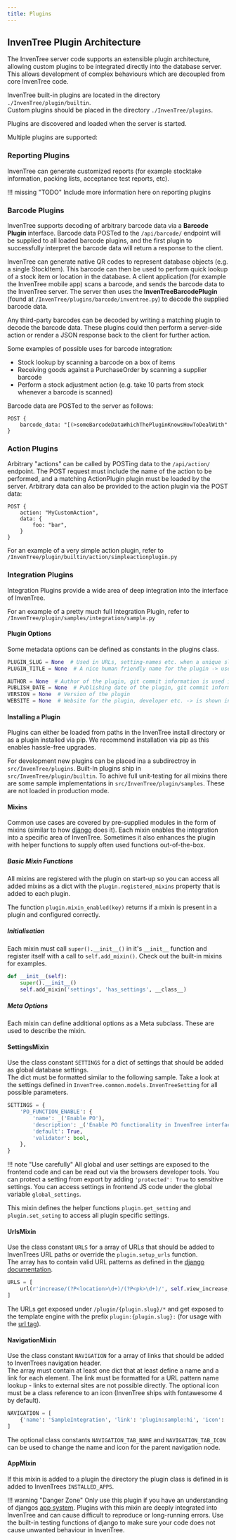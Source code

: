 ```yaml
---
title: Plugins
---
```


## InvenTree Plugin Architecture

The InvenTree server code supports an extensible plugin architecture, allowing custom plugins to be integrated directly into the database server. This allows development of complex behaviours which are decoupled from core InvenTree code.

InvenTree built-in plugins are located in the directory `./InvenTree/plugin/builtin`.  
Custom plugins should be placed  in the directory `./InvenTree/plugins`.

Plugins are discovered and loaded when the server is started.

Multiple plugins are supported:

### Reporting Plugins

InvenTree can generate customized reports (for example stocktake information, packing lists, acceptance test reports, etc).

!!! missing "TODO"
	Include more information here on reporting plugins

### Barcode Plugins

InvenTree supports decoding of arbitrary barcode data via a **Barcode Plugin** interface. Barcode data POSTed to the `/api/barcode/` endpoint will be supplied to all loaded barcode plugins, and the first plugin to successfully interpret the barcode data will return a response to the client.

InvenTree can generate native QR codes to represent database objects (e.g. a single StockItem). This barcode can then be used to perform quick lookup of a stock item or location in the database. A client application (for example the InvenTree mobile app) scans a barcode, and sends the barcode data to the InvenTree server. The server then uses the **InvenTreeBarcodePlugin** (found at `/InvenTree/plugins/barcode/inventree.py`) to decode the supplied barcode data.

Any third-party barcodes can be decoded by writing a matching plugin to decode the barcode data. These plugins could then perform a server-side action or render a JSON response back to the client for further action.

Some examples of possible uses for barcode integration:

- Stock lookup by scanning a barcode on a box of items
- Receiving goods against a PurchaseOrder by scanning a supplier barcode
- Perform a stock adjustment action (e.g. take 10 parts from stock whenever a barcode is scanned)

Barcode data are POSTed to the server as follows:

```
POST {
    barcode_data: "[(>someBarcodeDataWhichThePluginKnowsHowToDealWith"
}
```

### Action Plugins

Arbitrary "actions" can be called by POSTing data to the `/api/action/` endpoint. The POST request must include the name of the action to be performed, and a matching ActionPlugin plugin must be loaded by the server. Arbitrary data can also be provided to the action plugin via the POST data:

```
POST {
    action: "MyCustomAction",
    data: {
        foo: "bar",
    }
}
```

For an example of a very simple action plugin, refer to `/InvenTree/plugin/builtin/action/simpleactionplugin.py`

### Integration Plugins

Integration Plugins provide a wide area of deep integration into the interface of InvenTree.

For an example of a pretty much full Integration Plugin, refer to `/InvenTree/plugin/samples/integration/sample.py`

#### Plugin Options

Some metadata options can be defined as constants in the plugins class.

``` python
PLUGIN_SLUG = None  # Used in URLs, setting-names etc. when a unique slug as a reference is needed -> the plugin name is used if not set
PLUGIN_TITLE = None  # A nice human friendly name for the plugin -> used in titles, as plugin name etc.

AUTHOR = None  # Author of the plugin, git commit information is used if not present
PUBLISH_DATE = None  # Publishing date of the plugin, git commit information is used if not present
VERSION = None  # Version of the plugin
WEBSITE = None  # Website for the plugin, developer etc. -> is shown in plugin overview if set
```



#### Installing a Plugin

Plugins can either be loaded from paths in the InvenTree install directory or as a plugin installed via pip. We recommend installation via pip as this enables hassle-free upgrades.

For development new plugins can be placed ina a subdirectroy in `src/InvenTree/plugins`. Built-In plugins ship in `src/InvenTree/plugin/builtin`. To achive full unit-testing for all mixins there are some sample implementations in `src/InvenTree/plugin/samples`. These are not loaded in production mode.

#### Mixins

Common use cases are covered by pre-supplied modules in the form of mixins (similar to how [django](https://docs.djangoproject.com/en/3.2/topics/class-based-views/mixins/) does it). Each mixin enables the integration into a specific area of InvenTree. Sometimes it also enhances the plugin with helper functions to supply often used functions out-of-the-box.

##### Basic Mixin Functions

All mixins are registered with the plugin on start-up so you can access all added mixins as a dict with the `plugin.registered_mixins` property that is added to each plugin.

The function `plugin.mixin_enabled(key)` returns if a mixin is present in a plugin and configured correctly.

##### Initialisation

Each mixin must call `super().__init__()` in it's `__init__` function and register itself with a call to `self.add_mixin()`. Check out the built-in mixins for examples.

``` python
def __init__(self):
    super().__init__()
    self.add_mixin('settings', 'has_settings', __class__)
```

##### Meta Options

Each mixin can define additional options as a Meta subclass. These are used to describe the mixin.


#### SettingsMixin

Use the class constant `SETTINGS` for a dict of settings that should be added as global database settings.  
The dict must be formatted similar to the following sample. Take a look at the settings defined in `InvenTree.common.models.InvenTreeSetting` for all possible parameters.


``` python
SETTINGS = {
    'PO_FUNCTION_ENABLE': {
        'name': _('Enable PO'),
        'description': _('Enable PO functionality in InvenTree interface'),
        'default': True,
        'validator': bool,
    },
}
```

!!! note "Use carefully"
    All global and user settings are exposed to the frontend code and can be read out via the browsers developer tools. You can protect a setting from export by adding `'protected': True` to sensitive settings.
    You can access settings in frontend JS code under the global variable `global_settings`.

This mixin defines the helper functions `plugin.get_setting` and `plugin.set_seting` to access all plugin specific settings.


#### UrlsMixin

Use the class constant `URLS` for a array of URLs that should be added to InvenTrees URL paths or override the `plugin.setup_urls` function.  
The array has to contain valid URL patterns as defined in the [django documentation](https://docs.djangoproject.com/en/3.2/topics/http/urls/).

``` python
URLS = [
    url(r'increase/(?P<location>\d+)/(?P<pk>\d+)/', self.view_increase, name='increase-level'),
]
```

The URLs get exposed under `/plugin/{plugin.slug}/*` and get exposed to the template engine with the prefix `plugin:{plugin.slug}:` (for usage with the [url tag](https://docs.djangoproject.com/en/3.2/ref/templates/builtins/#url)).


#### NavigationMixin

Use the class constant `NAVIGATION` for a array of links that should be added to InvenTrees navigation header.  
The array must contain at least one dict that at least define a name and a link for each element. The link must be formatted for a URL pattern name lookup - links to external sites are not possible directly. The optional icon must be a class reference to an icon (InvenTree ships with fontawesome 4 by default).

``` python
NAVIGATION = [
    {'name': 'SampleIntegration', 'link': 'plugin:sample:hi', 'icon': 'fas fa-box'},
]
```

The optional class constants `NAVIGATION_TAB_NAME` and `NAVIGATION_TAB_ICON` can be used to change the name and icon for the parent navigation node.


#### AppMixin

If this mixin is added to a plugin the directory the plugin class is defined in is added to InvenTrees `INSTALLED_APPS`.

!!! warning "Danger Zone"
    Only use this plugin if you have an understanding of djangos [app system](https://docs.djangoproject.com/en/3.2/ref/applications). Plugins with this mixin are deeply integrated into InvenTree and can cause difficult to reproduce or long-running errors. Use the built-in testing functions of django to make sure your code does not cause unwanted behaviour in InvenTree.
